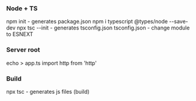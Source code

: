 ### Node + TS
npm init - generates package.json
npm i typescript @types/node --save-dev
npx tsc --init - generates tsconfig.json
tsconfig.json - change module to ESNEXT

### Server root
echo > app.ts
import http from 'http'

### Build
npx tsc - generates js files (build)


